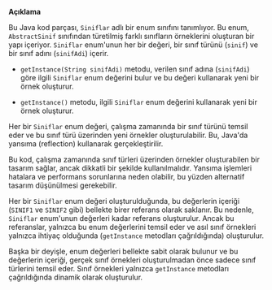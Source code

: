**Açıklama**

Bu Java kod parçası, `Siniflar` adlı bir enum sınıfını tanımlıyor. Bu enum, `AbstractSinif` sınıfından türetilmiş farklı sınıfların örneklerini oluşturan bir yapı içeriyor. `Siniflar` enum'unun her bir değeri, bir sınıf türünü (`sinif`) ve bir sınıf adını (`sinifAdi`) içerir.

- `getInstance(String sinifAdi)` metodu, verilen sınıf adına (`sinifAdi`) göre ilgili `Siniflar` enum değerini bulur ve bu değeri kullanarak yeni bir örnek oluşturur.

- `getInstance()` metodu, ilgili `Siniflar` enum değerini kullanarak yeni bir örnek oluşturur.

Her bir `Siniflar` enum değeri, çalışma zamanında bir sınıf türünü temsil eder ve bu sınıf türü üzerinden yeni örnekler oluşturulabilir. Bu, Java'da yansıma (reflection) kullanarak gerçekleştirilir.

Bu kod, çalışma zamanında sınıf türleri üzerinden örnekler oluşturabilen bir tasarım sağlar, ancak dikkatli bir şekilde kullanılmalıdır. Yansıma işlemleri hatalara ve performans sorunlarına neden olabilir, bu yüzden alternatif tasarım düşünülmesi gerekebilir.

Her bir `Siniflar` enum değeri oluşturulduğunda, bu değerlerin içeriği (`SINIF1` ve `SINIF2` gibi) bellekte birer referans olarak saklanır. Bu nedenle, `Siniflar` enum'unun değerleri kadar referans oluşturulur. Ancak bu referanslar, yalnızca bu enum değerlerini temsil eder ve asıl sınıf örnekleri yalnızca ihtiyaç olduğunda (`getInstance` metodları çağrıldığında) oluşturulur.

Başka bir deyişle, enum değerleri bellekte sabit olarak bulunur ve bu değerlerin içeriği, gerçek sınıf örnekleri oluşturulmadan önce sadece sınıf türlerini temsil eder. Sınıf örnekleri yalnızca `getInstance` metodları çağrıldığında dinamik olarak oluşturulur.
